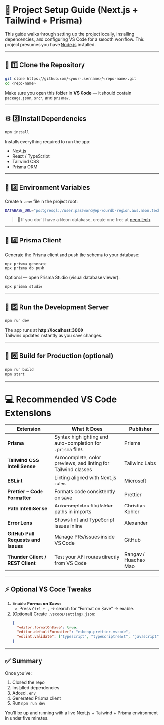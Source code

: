 # 🧩 Project Setup Guide (Next.js + Tailwind + Prisma)

This guide walks through setting up the project locally, installing dependencies, and configuring VS Code for a smooth workflow.
This project presumes you have [Node.js](https://nodejs.org/en) installed.

---

## 🚀 1️⃣ Clone the Repository

```bash
git clone https://github.com/<your-username>/<repo-name>.git
cd <repo-name>
```

Make sure you open this folder in **VS Code** — it should contain `package.json`, `src/`, and `prisma/`.

---

## ⚙️ 2️⃣ Install Dependencies

```bash
npm install
```

Installs everything required to run the app:
- Next.js  
- React / TypeScript  
- Tailwind CSS  
- Prisma ORM  

---

## 🧮 3️⃣ Environment Variables

Create a `.env` file in the project root:

```bash
DATABASE_URL="postgresql://user:password@ep-yourdb-region.aws.neon.tech/neondb?sslmode=require"
```

> 🧠 If you don't have a Neon database, create one free at [neon.tech](https://neon.tech).

---

## 🔧 4️⃣ Prisma Client

Generate the Prisma client and push the schema to your database:

```bash
npx prisma generate
npx prisma db push
```

Optional — open Prisma Studio (visual database viewer):

```bash
npx prisma studio
```

---

## 🎨 5️⃣ Run the Development Server

```bash
npm run dev
```

The app runs at **http://localhost:3000**  
Tailwind updates instantly as you save changes.

---

## 🧱 6️⃣ Build for Production (optional)

```bash
npm run build
npm start
```

---

# 💻 Recommended VS Code Extensions

| Extension | What It Does | Publisher |
|------------|---------------|------------|
| **Prisma** | Syntax highlighting and auto-completion for `.prisma` files | Prisma |
| **Tailwind CSS IntelliSense** | Autocomplete, color previews, and linting for Tailwind classes | Tailwind Labs |
| **ESLint** | Linting aligned with Next.js rules | Microsoft |
| **Prettier – Code Formatter** | Formats code consistently on save | Prettier |
| **Path IntelliSense** | Autocompletes file/folder paths in imports | Christian Kohler |
| **Error Lens** | Shows lint and TypeScript issues inline | Alexander |
| **GitHub Pull Requests and Issues** | Manage PRs/issues inside VS Code | GitHub |
| **Thunder Client / REST Client** | Test your API routes directly from VS Code | Rangav / Huachao Mao |

---

## ⚡ Optional VS Code Tweaks

1. Enable **Format on Save**:  
   - Press `Ctrl + ,` → search for “Format on Save” → enable.  
2. (Optional) Create `.vscode/settings.json`:
   ```json
   {
     "editor.formatOnSave": true,
     "editor.defaultFormatter": "esbenp.prettier-vscode",
     "eslint.validate": ["typescript", "typescriptreact", "javascript", "javascriptreact"]
   }
   ```

---

## ✅ Summary

Once you’ve:
1. Cloned the repo  
2. Installed dependencies  
3. Added `.env`  
4. Generated Prisma client  
5. Run `npm run dev`

You’ll be up and running with a live Next.js + Tailwind + Prisma environment in under five minutes.
